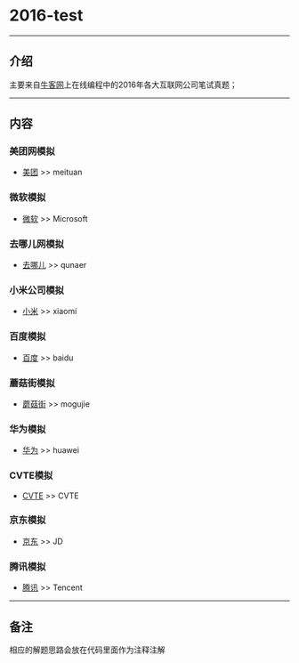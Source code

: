 # 2016-test
***
## **介绍**
主要来自[牛客网](https://www.nowcoder.com/)上在线编程中的2016年各大互联网公司笔试真题；
***
## **内容**
### **美团网模拟**
- [美团](https://www.nowcoder.com/ta/2016test?page=1) >> meituan

### **微软模拟**
- [微软](https://www.nowcoder.com/ta/2016test?page=1) >> Microsoft

### **去哪儿网模拟**
- [去哪儿](https://www.nowcoder.com/ta/2016test?page=1) >> qunaer

### **小米公司模拟**
- [小米](https://www.nowcoder.com/ta/2016test?page=1) >> xiaomi

### **百度模拟**
- [百度](https://www.nowcoder.com/ta/2016test?page=2) >> baidu

### **蘑菇街模拟**
- [蘑菇街](https://www.nowcoder.com/ta/2016test?page=2) >> mogujie

### **华为模拟**
- [华为](https://www.nowcoder.com/ta/2016test?page=2) >> huawei

### **CVTE模拟**
- [CVTE](https://www.nowcoder.com/ta/2016test?page=2) >> CVTE

### **京东模拟**
- [京东](https://www.nowcoder.com/ta/2016test?page=2) >> JD

### **腾讯模拟**
- [腾讯](https://www.nowcoder.com/ta/2016test?page=3) >> Tencent
***
## **备注**
相应的解题思路会放在代码里面作为注释注解